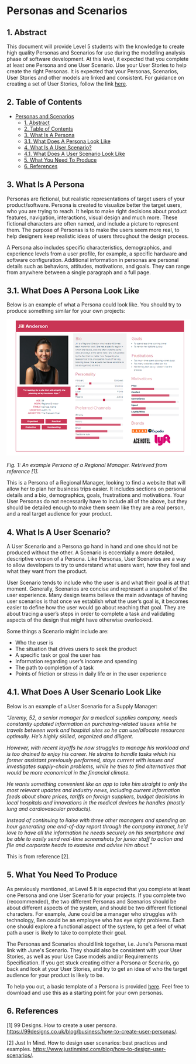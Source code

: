 # Personas and Scenarios

## 1. Abstract

This document will provide Level 5 students with the knowledge to create high quality Personas and Scenarios for use during the modelling analysis phase of software development.
At this level, it expected that you complete at least one Persona and one User Scenario. Use your User Stories to help create the right Personas. It is expected that your Personas, Scenarios, User Stories and other models are linked and consistent.
For guidance on creating a set of User Stories, follow the link [here](level-5-user-stories.md).

## 2. Table of Contents

- [Personas and Scenarios](#personas-and-scenarios)
  - [1. Abstract](#1-abstract)
  - [2. Table of Contents](#2-table-of-contents)
  - [3. What Is A Persona](#3-what-is-a-persona)
  - [3.1. What Does A Persona Look Like](#31-what-does-a-persona-look-like)
  - [4. What Is A User Scenario?](#4-what-is-a-user-scenario)
  - [4.1. What Does A User Scenario Look Like](#41-what-does-a-user-scenario-look-like)
  - [5. What You Need To Produce](#5-what-you-need-to-produce)
  - [6. References](#6-references)
  
## 3. What Is A Persona

Personas are fictional, but realistic representations of target users of your product/software. Persona is created to visualize better the target users, who you are trying to reach. It helps to make right decisions about product features, navigation, interactions, visual design and much more.
These fictional characters are often named, and include a picture to represent them. The purpose of Personas is to make the users seem more real, to help designers keep realistic ideas of users throughout the design process.

A Persona also includes specific characteristics, demographics, and experience levels from a user profile, for example, a specific hardware and software configuration. Additional information in personas are personal details such as behaviors, attitudes, motivations, and goals.
They can range from anywhere between a single paragraph and a full page.

## 3.1. What Does A Persona Look Like

Below is an example of what a Persona could look like. You should try to produce something similar for your own projects:

![An example Persona](/modelling-analysis/images/persona.png)

*Fig. 1: An example Persona of a Regional Manager. Retrieved from reference [1].*

This is a Persona of a Regional Manager, looking to find a website that will allow her to plan her business trips easier. It includes sections on personal details and a bio, demographics, goals, frustrations and motivations.
Your User Personas do not necessarily have to include all of the above, but they should be detailed enough to make them seem like they are a real person, and a real target audience for your product.

## 4. What Is A User Scenario?

A User Scenario and a Persona go hand in hand and one should not be produced without the other. A Scenario is eccentially a more detailed, descriptive version of a Persona.
Like Personas, User Scenarios are a way to allow developers to try to understand what users want, how they feel and what they want from the product.

User Scenario tends to include who the user is and what their goal is at that moment. Generally, Scenarios are concise and represent a snapshot of the user experience.
Many design teams believe the main advantage of having user scenarios is that once we establish what the user’s goal is, it becomes easier to define how the user would go about reaching that goal.
They are about tracing a user’s steps in order to complete a task and validating aspects of the design that might have otherwise overlooked.

Some things a Scenario might include are:

- Who the user is
- The situation that drives users to seek the product
- A specific task or goal the user has
- Information regarding user’s income and spending
- The path to completion of a task
- Points of friction or stress in daily life or in the user experience

## 4.1. What Does A User Scenario Look Like

Below is an example of a User Scenario for a Supply Manager:

*“Jeremy, 52, a senior manager for a medical supplies company, needs constantly updated information on purchasing-related issues while he travels between work and hospital sites so he can use/allocate resources optimally. He’s highly skilled, organized and diligent.*

*However, with recent layoffs he now struggles to manage his workload and is too drained to enjoy his career. He strains to handle tasks which his former assistant previously performed, stays current with issues and investigates supply-chain problems, while he tries to find alternatives that would be more economical in the financial climate.*

*He wants something convenient like an app to take him straight to only the most relevant updates and industry news, including current information feeds about share prices, tariffs on foreign suppliers, budget decisions in local hospitals and innovations in the medical devices he handles (mostly lung and cardiovascular products).*

*Instead of continuing to liaise with three other managers and spending an hour generating one end-of-day report through the company intranet, he’d love to have all the information he needs securely on his smartphone and be able to easily send real-time screenshots for junior staff to action and file and corporate heads to examine and advise him about.”*

This is from reference [2].

## 5. What You Need To Produce

As previously mentioned, at Level 5 it is expected that you complete at least one Persona and one User Scenario for your projects.
If you complete two (reccommended), the two different Personas and Scenarios should be about different aspects of the system, and should be two different fictional characters. For example, June could be a manager who struggles with technology, Ben could be an employee who has eye sight problems.
Each one should explore a functional aspect of the system, to get a feel of what path a user is likely to take to complete their goal.

The Personas and Scenarios should link together, i.e. June's Persona must link with June's Scenario. They should also be consistent with your User Stories, as well as your Use Case models and/or Requirements Specification.
If you get stuck creating either a Persona or Scenario, go back and look at your User Stories, and try to get an idea of who the target audience for your product is likely to be.

To help you out, a basic template of a Persona is provided [here](persona_template.docx). Feel free to download and use this as a starting point for your own personas.

## 6. References

[1] 99 Designs. How to create a user persona. <https://99designs.co.uk/blog/business/how-to-create-user-personas/>.

[2] Just In Mind. How to design user scenarios: best practices and examples. <https://www.justinmind.com/blog/how-to-design-user-scenarios/>.
